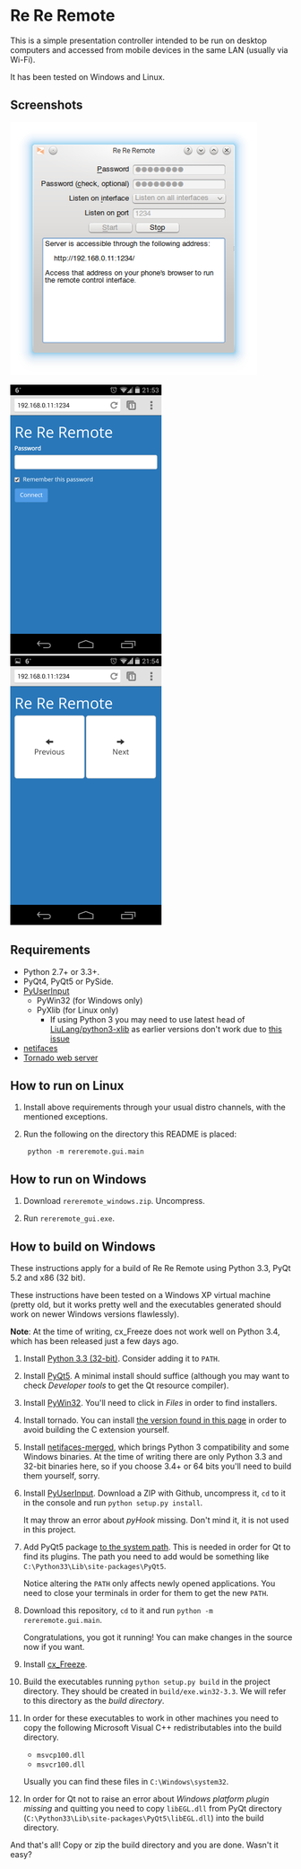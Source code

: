 Re Re Remote
============

This is a simple presentation controller intended to be run on desktop computers and accessed from mobile devices in the same LAN (usually via Wi-Fi).

It has been tested on Windows and Linux.

Screenshots
-----------

![GUI](screenshots/gui.png)

![Mobile UI: Login](screenshots/mobile_ui1.png) &nbsp; ![Mobile UI: Control](screenshots/mobile_ui2.png)

Requirements
------------

 * Python 2.7+ or 3.3+.
 * PyQt4, PyQt5 or PySide.
 * [PyUserInput](https://github.com/SavinaRoja/PyUserInput)
    * PyWin32 (for Windows only)
    * PyXlib (for Linux only)
        * If using Python 3 you may need to use latest head of [LiuLang/python3-xlib](https://github.com/LiuLang/python3-xlib) as earlier versions don't work due to [this issue](https://github.com/LiuLang/python3-xlib/pull/7)
 * [netifaces](https://pypi.python.org/pypi/netifaces-merged)
 * [Tornado web server](http://www.tornadoweb.org/)

How to run on Linux
-------------------

1. Install above requirements through your usual distro channels, with the mentioned exceptions.

2. Run the following on the directory this README is placed:

        python -m rereremote.gui.main

How to run on Windows
---------------------

1. Download `rereremote_windows.zip`. Uncompress.

2. Run `rereremote_gui.exe`.

How to build on Windows
-----------------------

These instructions apply for a build of Re Re Remote using Python 3.3, PyQt 5.2 and x86 (32 bit).

These instructions have been tested on a Windows XP virtual machine (pretty old, but it works pretty well and the executables generated should work on newer Windows versions flawlessly).

**Note**: At the time of writing, cx_Freeze does not work well on Python 3.4, which has been released just a few days ago.

1. Install [Python 3.3 (32-bit)](http://www.python.org/ftp/python/3.3.5/python-3.3.5.msi). Consider adding it to `PATH`.

2. Install [PyQt5](http://www.riverbankcomputing.co.uk/software/pyqt/download5). A minimal install should suffice (although you may want to check *Developer tools* to get the Qt resource compiler).

3. Install [PyWin32](http://sf.net/projects/pywin32). You'll need to click in *Files* in order to find installers.

4. Install tornado. You can install [the version found in this page](http://www.lfd.uci.edu/~gohlke/pythonlibs/) in order to avoid building the C extension yourself.

5. Install [netifaces-merged](https://pypi.python.org/pypi/netifaces-merged), which brings Python 3 compatibility and some Windows binaries. At the time of writing there are only Python 3.3 and 32-bit binaries here, so if you choose 3.4+ or 64 bits you'll need to build them yourself, sorry.

6. Install [PyUserInput](https://github.com/SavinaRoja/PyUserInput). Download a ZIP with Github, uncompress it, `cd` to it in the console and run `python setup.py install`.

   It may throw an error about *pyHook* missing. Don't mind it, it is not used in this project.

7. Add PyQt5 package [to the system path](http://www.howtogeek.com/118594/how-to-edit-your-system-path-for-easy-command-line-access/). This is needed in order for Qt to find its plugins. The path you need to add would be something like `C:\Python33\Lib\site-packages\PyQt5`.

    Notice altering the `PATH` only affects newly opened applications. You need to close your terminals in order for them to get the new `PATH`.

8. Download this repository, `cd` to it and run `python -m rereremote.gui.main`.

    Congratulations, you got it running! You can make changes in the source now if you want.

9. Install [cx_Freeze](http://cx-freeze.sourceforge.net/).

10. Build the executables running `python setup.py build` in the project directory. They should be created in `build/exe.win32-3.3`. We will refer to this directory as the *build directory*.

11. In order for these executables to work in other machines you need to copy the following Microsoft Visual C++ redistributables into the build directory.

    * `msvcp100.dll`
    * `msvcr100.dll`

    Usually you can find these files in `C:\Windows\system32`.

12. In order for Qt not to raise an error about *Windows platform plugin missing* and quitting you need to copy `libEGL.dll` from PyQt directory (`C:\Python33\Lib\site-packages\PyQt5\libEGL.dll`) into the build directory.

And that's all! Copy or zip the build directory and you are done. Wasn't it easy?
